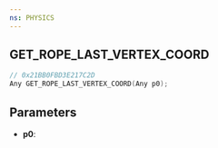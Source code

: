 ```yaml
---
ns: PHYSICS
---
```

## GET_ROPE_LAST_VERTEX_COORD

```c
// 0x21BB0FBD3E217C2D
Any GET_ROPE_LAST_VERTEX_COORD(Any p0);
```

## Parameters
* **p0**:

